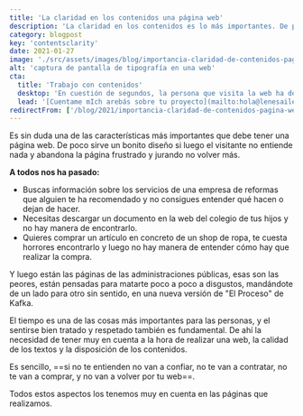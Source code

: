 ```yaml
---
title: 'La claridad en los contenidos una página web'
description: 'La claridad en los contenidos es lo más importantes. De poco sirve un bonito diseño si luego el visitante no entiende nada y abandona la página.'
category: blogpost
key: 'contentsclarity'
date: 2021-01-27
image: './src/assets/images/blog/importancia-claridad-de-contenidos-pagina-web.jpg'
alt: 'captura de pantalla de tipografía en una web'
cta:
  title: 'Trabajo con contenidos'
  desktop: 'En cuestión de segundos, la persona que visita la web ha de saber quién somos, qué hacemos y por qué debe confiar en nosotros, para a continuación ponerse en contacto o realizar la compra.'
  lead: '[Cuentame mIch arebás sobre tu proyecto](mailto:hola@lenesaile.com), ¡y vamos a averiguar qué tono debemos dar a tu página web!'
redirectFrom: ['/blog/2021/importancia-claridad-de-contenidos-pagina-web/']
---
```


Es sin duda una de las características más importantes que debe tener una página web.
De poco sirve un bonito diseño si luego el visitante no entiende nada y abandona la página frustrado y jurando no volver más.

**A todos nos ha pasado:**

- Buscas información sobre los servicios de una empresa de reformas que alguien te ha recomendado y no consigues entender qué hacen o dejan de hacer.
- Necesitas descargar un documento en la web del colegio de tus hijos y no hay manera de encontrarlo.
- Quieres comprar un artículo en concreto de un shop de ropa, te cuesta horrores encontrarlo y luego no hay manera de entender cómo hay que realizar la compra.

Y luego están las páginas de las administraciones públicas, esas son las peores, están pensadas para matarte poco a poco a disgustos, mandándote de un lado para otro sin sentido, en una nueva versión de "El Proceso" de Kafka.

El tiempo es una de las cosas más importantes para las personas, y el sentirse bien tratado y respetado también es fundamental. De ahí la necesidad de tener muy en cuenta a la hora de realizar una web, la calidad de los textos y la disposición de los contenidos.

Es sencillo, ==si no te entienden no van a confiar, no te van a contratar, no te van a comprar, y no van a volver por tu web==.

Todos estos aspectos los tenemos muy en cuenta en las páginas que realizamos.
